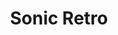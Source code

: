 ---
url: https://sonicretro.org/
title: Sonic Retro
category: [forum]
literacyLevel: "1"
headline: One of the oldest and most active discussion boards for Sonic The Hedgehog and SEGA games, fan content, and modding.
os: [web]
pricing: [free]
dateAdded: 2025-01-24
---